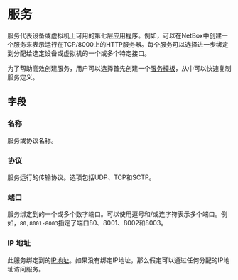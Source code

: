 # 服务

服务代表设备或虚拟机上可用的第七层应用程序。例如，可以在NetBox中创建一个服务来表示运行在TCP/8000上的HTTP服务器。每个服务可以选择进一步绑定到分配给选定设备或虚拟机的一个或多个特定接口。

为了帮助高效创建服务，用户可以选择首先创建一个[服务模板](./servicetemplate.md)，从中可以快速复制服务定义。

## 字段

### 名称

服务或协议名称。

### 协议

服务运行的传输协议。选项包括UDP、TCP和SCTP。

### 端口

服务绑定到的一个或多个数字端口。可以使用逗号和/或连字符表示多个端口。例如，`80,8001-8003`指定了端口80、8001、8002和8003。

### IP 地址

此服务绑定到的[IP地址](./ipaddress.md)。如果没有绑定IP地址，那么假定可以通过任何分配的IP地址访问服务。
